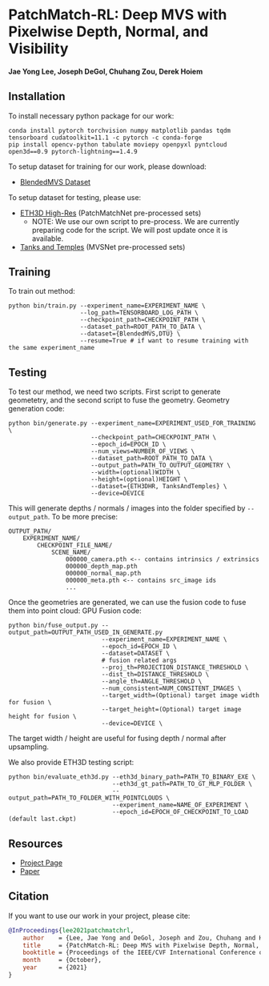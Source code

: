 # PatchMatch-RL: Deep MVS with Pixelwise Depth, Normal, and Visibility
#### Jae Yong Lee, Joseph DeGol, Chuhang Zou, Derek Hoiem

## Installation

To install necessary python package for our work:
```
conda install pytorch torchvision numpy matplotlib pandas tqdm tensorboard cudatoolkit=11.1 -c pytorch -c conda-forge
pip install opencv-python tabulate moviepy openpyxl pyntcloud open3d==0.9 pytorch-lightning==1.4.9
```

To setup dataset for training for our work, please download:
- [BlendedMVS Dataset](https://github.com/YoYo000/BlendedMVS)

To setup dataset for testing, please use:
- [ETH3D High-Res](https://github.com/FangjinhuaWang/PatchmatchNet) (PatchMatchNet pre-processed sets)
  - NOTE: We use our own script to pre-process. We are currently preparing code for the script. We will post update once it is available.
- [Tanks and Temples](https://github.com/YoYo000/MVSNet) (MVSNet pre-processed sets)

## Training
To train out method:
```
python bin/train.py --experiment_name=EXPERIMENT_NAME \
                    --log_path=TENSORBOARD_LOG_PATH \
                    --checkpoint_path=CHECKPOINT_PATH \
                    --dataset_path=ROOT_PATH_TO_DATA \
                    --dataset={BlendedMVS,DTU} \
                    --resume=True # if want to resume training with the same experiment_name
```

## Testing
To test our method, we need two scripts. First script to generate geometetry, and the second script to fuse the geometry. 
Geometry generation code:
```
python bin/generate.py --experiment_name=EXPERIMENT_USED_FOR_TRAINING \
                       --checkpoint_path=CHECKPOINT_PATH \
                       --epoch_id=EPOCH_ID \
                       --num_views=NUMBER_OF_VIEWS \
                       --dataset_path=ROOT_PATH_TO_DATA \
                       --output_path=PATH_TO_OUTPUT_GEOMETRY \
                       --width=(optional)WIDTH \
                       --height=(optional)HEIGHT \
                       --dataset={ETH3DHR, TanksAndTemples} \
                       --device=DEVICE
```
This will generate depths / normals / images into the folder specified by `--output_path`. To be more precise:
```
OUTPUT_PATH/
    EXPERIMENT_NAME/
        CHECKPOINT_FILE_NAME/
            SCENE_NAME/
                000000_camera.pth <-- contains intrinsics / extrinsics
                000000_depth_map.pth
                000000_normal_map.pth
                000000_meta.pth <-- contains src_image ids
                ...
```

Once the geometries are generated, we can use the fusion code to fuse them into point cloud:
GPU Fusion code:
```
python bin/fuse_output.py --output_path=OUTPUT_PATH_USED_IN_GENERATE.py
                          --experiment_name=EXPERIMENT_NAME \
                          --epoch_id=EPOCH_ID \
                          --dataset=DATASET \
                          # fusion related args
                          --proj_th=PROJECTION_DISTANCE_THRESHOLD \
                          --dist_th=DISTANCE_THRESHOLD \
                          --angle_th=ANGLE_THRESHOLD \
                          --num_consistent=NUM_CONSITENT_IMAGES \
                          --target_width=(Optional) target image width for fusion \
                          --target_height=(Optional) target image height for fusion \
                          --device=DEVICE \
```
The target width / height are useful for fusing depth / normal after upsampling. 

We also provide ETH3D testing script:
```
python bin/evaluate_eth3d.py --eth3d_binary_path=PATH_TO_BINARY_EXE \
                             --eth3d_gt_path=PATH_TO_GT_MLP_FOLDER \
                             --output_path=PATH_TO_FOLDER_WITH_POINTCLOUDS \
                             --experiment_name=NAME_OF_EXPERIMENT \
                             --epoch_id=EPOCH_OF_CHECKPOINT_TO_LOAD (default last.ckpt)
```

## Resources
- [Project Page](https://jyl.kr/patchmatch-rl)
- [Paper](https://arxiv.org/abs/2108.08943)

## Citation
If you want to use our work in your project, please cite:

```bibtex
@InProceedings{lee2021patchmatchrl,
    author    = {Lee, Jae Yong and DeGol, Joseph and Zou, Chuhang and Hoiem, Derek},
    title     = {PatchMatch-RL: Deep MVS with Pixelwise Depth, Normal, and Visibility},
    booktitle = {Proceedings of the IEEE/CVF International Conference on Computer Vision},
    month     = {October},
    year      = {2021}
}
```

